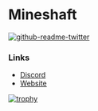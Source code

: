 # Mineshaft
[![github-readme-twitter](https://github-readme-twitter.gazf.vercel.app/api?id=mineshaft2d)](https://twitter.com/mineshaft2d) 


### Links
- [Discord](https://dsc.gg/mineshaft2d) 
- [Website](https://mineshaft.ml) 


[![trophy](https://github-profile-trophy.vercel.app/?username=ryo-ma)](https://github.com/ryo-ma/github-profile-trophy)
